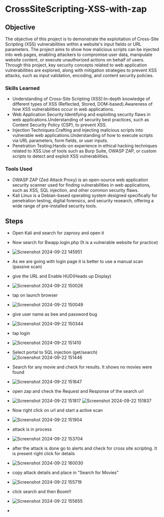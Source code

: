 # CrossSiteScripting-XSS-with-zap
## Objective
The objective of this project is to demonstrate the exploitation of Cross-Site Scripting (XSS) vulnerabilities within a website's input fields or URL parameters. The project aims to show how malicious scripts can be injected into web pages, enabling attackers to compromise user data, manipulate website content, or execute unauthorized actions on behalf of users. Through this project, key security concepts related to web application vulnerabilities are explored, along with mitigation strategies to prevent XSS attacks, such as input validation, encoding, and content security policies.

### Skills Learned
- Understanding of Cross-Site Scripting (XSS):In-depth knowledge of different types of XSS (Reflected, Stored, DOM-based).Awareness of how XSS vulnerabilities occur in web applications.
- Web Application Security:Identifying and exploiting security flaws in web applications.Understanding of security best practices, such as Content Security Policy (CSP), to prevent XSS.
- Injection Techniques:Crafting and injecting malicious scripts into vulnerable web applications.Understanding of how to execute scripts via URL parameters, form fields, or user inputs.
- Penetration Testing:Hands-on experience in ethical hacking techniques related to XSS.Use of tools such as Burp Suite, OWASP ZAP, or custom scripts to detect and exploit XSS vulnerabilities.

### Tools Used
- OWASP ZAP (Zed Attack Proxy) is an open-source web application security scanner used for finding vulnerabilities in web applications, such as XSS, SQL injection, and other common security flaws.
- Kali Linux is a Debian-based operating system designed specifically for penetration testing, digital forensics, and security research, offering a wide range of pre-installed security tools.

## Steps
- Open Kali and search for zaproxy and open it
- Now search for Bwapp.login.php (It is a vulnerable website for practice)
- ![Screenshot 2024-09-22 145951](https://github.com/user-attachments/assets/7fe6eae0-e2f1-4277-949f-33e0e6838b7c)
- As we are going with login page it is better to use a manual scan (passive scan)
- give the URL and Enable HUD(Heads up Display)
-  ![Screenshot 2024-09-22 150026](https://github.com/user-attachments/assets/0a08e89e-ac50-48e2-904f-9417dd1c28d1)
- tap on launch browser
- ![Screenshot 2024-09-22 150049](https://github.com/user-attachments/assets/e788830a-959e-474b-89ce-dcbbbd7ff22e)
- give user name as bee and password bug
- ![Screenshot 2024-09-22 150344](https://github.com/user-attachments/assets/c708140a-51af-439b-9f12-7a6a574f54d8)
- tap login
- ![Screenshot 2024-09-22 151410](https://github.com/user-attachments/assets/607b08cf-9edd-4d6f-82fc-e548cb9a09d6)
- Select portal to SQL injection (get/search)
![Screenshot 2024-09-22 151446](https://github.com/user-attachments/assets/e9d57062-3c58-4adb-8242-ba0a7a0c2ec4)
- Search for any movie and check for results. It shows no movies were found
- ![Screenshot 2024-09-22 151647](https://github.com/user-attachments/assets/5b6af590-7cf4-47fb-a970-c6905207851a)
- open zap and check the Request and Response of the search url
-  ![Screenshot 2024-09-22 151817](https://github.com/user-attachments/assets/557edd52-b89f-4079-9aff-e191de727e1a)
![Screenshot 2024-09-22 151837](https://github.com/user-attachments/assets/055abe35-2783-4ee4-8bfa-3241cd81145b)
- Now right click on url and start a active scan
- ![Screenshot 2024-09-22 151904](https://github.com/user-attachments/assets/e6cd5ab3-a251-464c-b86b-0da327eaaab9)
- attack is in process
- ![Screenshot 2024-09-22 153704](https://github.com/user-attachments/assets/18a20bcb-5d58-4831-bdaa-cfde76d63498)
- after the attack is done go to alerts and check for cross site scripting. It is present right click for details
- ![Screenshot 2024-09-22 160030](https://github.com/user-attachments/assets/bcdcb069-65a0-4776-8935-b89b93dcde90)
- copy attack details and place in "Search for Movies"
- ![Screenshot 2024-09-22 155719](https://github.com/user-attachments/assets/cefa62ec-e1fc-437a-bcf4-b73821d9d5bd)
- click search and then Boom!!
- ![Screenshot 2024-09-22 155655](https://github.com/user-attachments/assets/c4f25ff4-1098-4d66-ae2a-72d1066ffda9)

- 






















 
